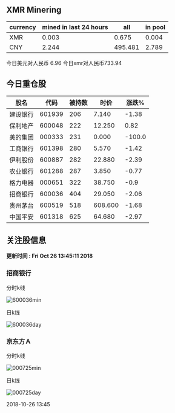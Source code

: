 ## XMR Minering

|currency|mined in last 24 hours|all|in pool|
|---|---|---|---|
|XMR|0.003|0.675|0.004|
|CNY|2.244|495.481|2.789|

今日美元对人民币 6.96	今日xmr对人民币733.94


## 今日重仓股 

|股名|代码|被持数|时价|涨跌%|
|---|---|---|---|---|
|建设银行|601939|206|7.140|-1.38|
|保利地产|600048|222|12.250|0.82|
|美的集团|000333|231|0.000|-100.0|
|工商银行|601398|280|5.570|-1.42|
|伊利股份|600887|282|22.880|-2.39|
|农业银行|601288|287|3.850|-0.77|
|格力电器|000651|322|38.750|-0.9|
|招商银行|600036|404|29.050|-2.06|
|贵州茅台|600519|518|608.600|-1.68|
|中国平安|601318|625|64.680|-2.97|

## 关注股信息
**更新时间 : Fri Oct 26 13:45:11 2018**
### 招商银行 
分时k线

![600036min](http://image.sinajs.cn/newchart/min/n/sh600036.gif)

日k线

![600036day](http://image.sinajs.cn/newchart/daily/n/sh600036.gif)

### 京东方Ａ 
分时k线

![000725min](http://image.sinajs.cn/newchart/min/n/sz000725.gif)

日k线

![000725day](http://image.sinajs.cn/newchart/daily/n/sz000725.gif)

2018-10-26 13:45